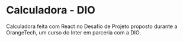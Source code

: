 # Calculadora - DIO

Calculadora feita com React no Desafio de Projeto proposto durante a OrangeTech, um curso do Inter em parceria com a DIO.
